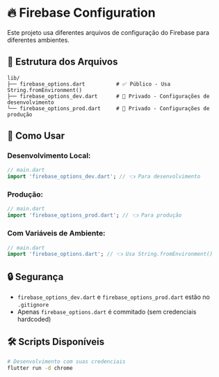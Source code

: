# 🔥 Firebase Configuration

Este projeto usa diferentes arquivos de configuração do Firebase para diferentes ambientes.

## 📁 Estrutura dos Arquivos

```
lib/
├── firebase_options.dart          # ✅ Público - Usa String.fromEnvironment()
├── firebase_options_dev.dart      # 🚫 Privado - Configurações de desenvolvimento
└── firebase_options_prod.dart     # 🚫 Privado - Configurações de produção
```

## 🚀 Como Usar

### Desenvolvimento Local:
```dart
// main.dart
import 'firebase_options_dev.dart'; // 👈 Para desenvolvimento
```

### Produção:
```dart
// main.dart
import 'firebase_options_prod.dart'; // 👈 Para produção
```

### Com Variáveis de Ambiente:
```dart
// main.dart
import 'firebase_options.dart'; // 👈 Usa String.fromEnvironment()
```

## 🔒 Segurança

- `firebase_options_dev.dart` e `firebase_options_prod.dart` estão no `.gitignore`
- Apenas `firebase_options.dart` é commitado (sem credenciais hardcoded)

## 🛠️ Scripts Disponíveis

```bash
# Desenvolvimento com suas credenciais
flutter run -d chrome
```